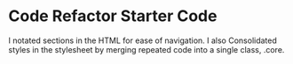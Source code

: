 # Code Refactor Starter Code
I notated sections in the HTML for ease of navigation.
I also Consolidated styles in the stylesheet by merging repeated code into a single class, .core.

